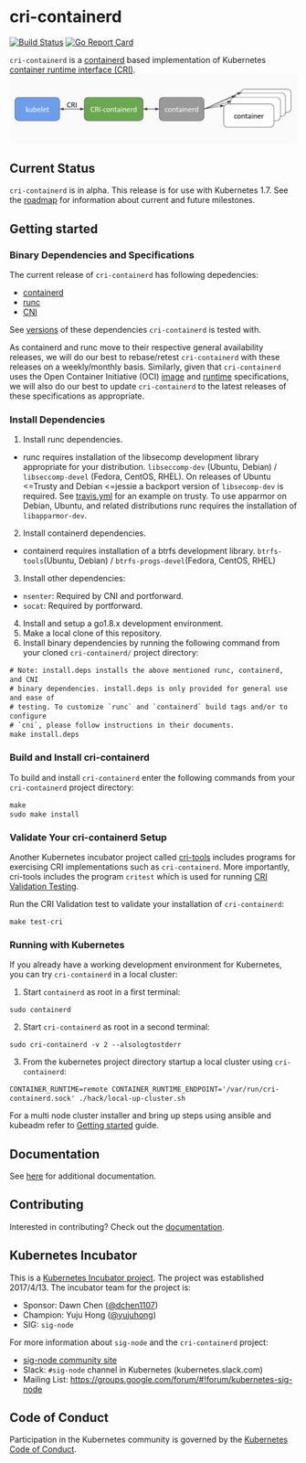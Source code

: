 # cri-containerd
[![Build Status](https://api.travis-ci.org/kubernetes-incubator/cri-containerd.svg?style=flat-square)](https://travis-ci.org/kubernetes-incubator/cri-containerd)
[![Go Report Card](https://goreportcard.com/badge/github.com/kubernetes-incubator/cri-containerd?style=flat-square)](https://goreportcard.com/report/github.com/kubernetes-incubator/cri-containerd)

`cri-containerd` is a [containerd](https://containerd.io/) based implementation of Kubernetes [container runtime interface (CRI)](https://github.com/kubernetes/kubernetes/blob/v1.6.0/pkg/kubelet/api/v1alpha1/runtime/api.proto).
![cri-containerd](./docs/cri-containerd.png)
## Current Status
`cri-containerd` is in alpha. This release is for use with Kubernetes 1.7. See
the [roadmap](./docs/proposal.md#roadmap-and-milestones)
for information about current and future milestones.
## Getting started
### Binary Dependencies and Specifications
The current release of `cri-containerd` has following depedencies:
* [containerd](https://github.com/containerd/containerd)
* [runc](https://github.com/opencontainers/runc)
* [CNI](https://github.com/containernetworking/cni)

See [versions](./hack/versions) of these dependencies `cri-containerd` is tested with.

As containerd and runc move to their respective general availability releases,
we will do our best to rebase/retest `cri-containerd` with these releases on a
weekly/monthly basis. Similarly, given that `cri-containerd` uses the Open
Container Initiative (OCI) [image](https://github.com/opencontainers/image-spec)
and [runtime](https://github.com/opencontainers/runtime-spec) specifications, we
will also do our best to update `cri-containerd` to the latest releases of these
specifications as appropriate.
### Install Dependencies
1. Install runc dependencies.
* runc requires installation of the libsecomp development library appropriate
for your distribution. `libseccomp-dev` (Ubuntu, Debian) / `libseccomp-devel`
(Fedora, CentOS, RHEL). On releases of Ubuntu <=Trusty and Debian <=jessie a
backport version of `libsecomp-dev` is required. See [travis.yml](.travis.yml)
for an example on trusty. To use apparmor on Debian, Ubuntu, and related
distributions runc requires the installation of `libapparmor-dev`.
2. Install containerd dependencies.
* containerd requires installation of a btrfs development library. `btrfs-tools`(Ubuntu, Debian) / `btrfs-progs-devel`(Fedora, CentOS, RHEL)
3. Install other dependencies:
* `nsenter`: Required by CNI and portforward.
* `socat`: Required by portforward.
4. Install and setup a go1.8.x development environment.
5. Make a local clone of this repository.
6. Install binary dependencies by running the following command from your cloned `cri-containerd/` project directory:
```shell
# Note: install.deps installs the above mentioned runc, containerd, and CNI
# binary dependencies. install.deps is only provided for general use and ease of
# testing. To customize `runc` and `containerd` build tags and/or to configure
# `cni`, please follow instructions in their documents.
make install.deps
```
### Build and Install cri-containerd
To build and install `cri-containerd` enter the following commands from your `cri-containerd` project directory:
```shell
make
sudo make install
```
### Validate Your cri-containerd Setup
Another Kubernetes incubator project called [cri-tools](https://github.com/kubernetes-incubator/cri-tools)
includes programs for exercising CRI implementations such as `cri-containerd`.
More importantly, cri-tools includes the program `critest` which is used for running
[CRI Validation Testing](https://github.com/kubernetes/community/blob/master/contributors/devel/cri-validation.md).

Run the CRI Validation test to validate your installation of `cri-containerd`:
```shell
make test-cri
```
### Running with Kubernetes
If you already have a working development environment for Kubernetes, you can
try `cri-containerd` in a local cluster:

1. Start `containerd` as root in a first terminal:
```shell
sudo containerd
```
2. Start `cri-containerd` as root in a second terminal:
```shell
sudo cri-containerd -v 2 --alsologtostderr
```
3. From the kubernetes project directory startup a local cluster using `cri-containerd`:
```shell
CONTAINER_RUNTIME=remote CONTAINER_RUNTIME_ENDPOINT='/var/run/cri-containerd.sock' ./hack/local-up-cluster.sh
```
For a multi node cluster installer and bring up steps using ansible and kubeadm refer to [Getting started](contrib/ansible/getting-started.md) guide.

## Documentation
See [here](./docs) for additional documentation.
## Contributing
Interested in contributing? Check out the [documentation](./CONTRIBUTING.md).

## Kubernetes Incubator
This is a [Kubernetes Incubator project](https://github.com/kubernetes/community/blob/master/incubator.md).
The project was established 2017/4/13. The incubator team for the project is:
* Sponsor: Dawn Chen ([@dchen1107](https://github.com/dchen1107))
* Champion: Yuju Hong ([@yujuhong](https://github.com/yujuhong))
* SIG: `sig-node`

For more information about `sig-node` and the `cri-containerd` project:
* [sig-node community site](https://github.com/kubernetes/community/tree/master/sig-node)
* Slack: `#sig-node` channel in Kubernetes (kubernetes.slack.com)
* Mailing List: https://groups.google.com/forum/#!forum/kubernetes-sig-node
## Code of Conduct
Participation in the Kubernetes community is governed by the
[Kubernetes Code of Conduct](./code-of-conduct.md).
